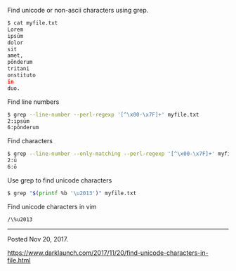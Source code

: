Find unicode or non-ascii characters using grep.

```bash
$ cat myfile.txt 
Lorem
ipsūm
dolor
sit
amet,
pōnderum
tritani
onstituto
in
duo.
```

Find line numbers

```bash
$ grep --line-number --perl-regexp '[^\x00-\x7F]+' myfile.txt 
2:ipsūm
6:pōnderum
```

Find characters

```bash
$ grep --line-number --only-matching --perl-regexp '[^\x00-\x7F]+' myfile.txt 
2:ū
6:ō
```

Use grep to find unicode characters

```bash
$ grep "$(printf %b '\u2013')" myfile.txt
```

Find unicode characters in vim

```
/\%u2013
```

---

Posted Nov 20, 2017.

https://www.darklaunch.com/2017/11/20/find-unicode-characters-in-file.html